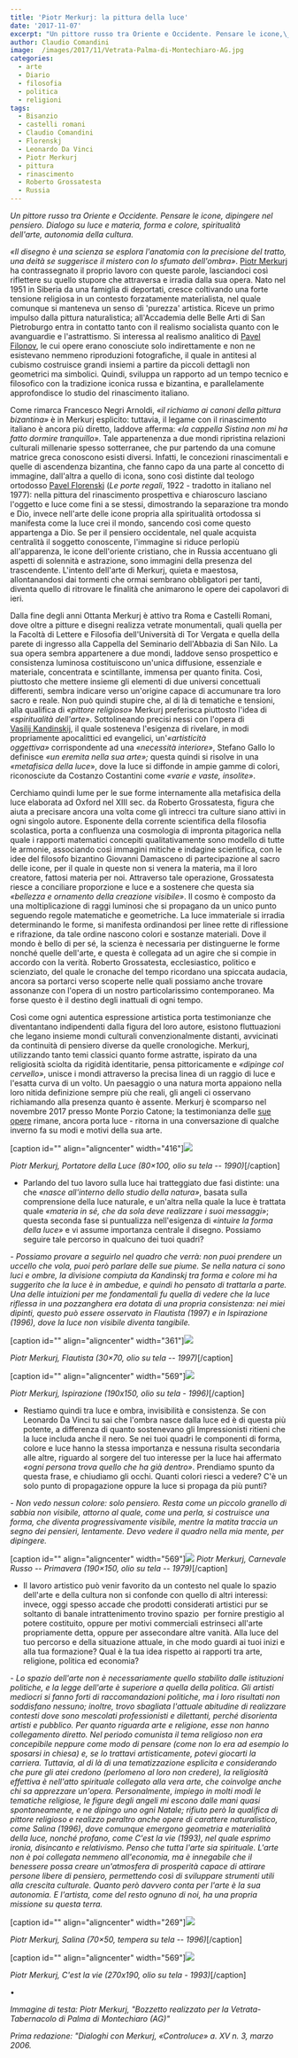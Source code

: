 ```yaml
---
title: 'Piotr Merkurj: la pittura della luce'
date: '2017-11-07'
excerpt: "Un pittore russo tra Oriente e Occidente. Pensare le icone,\_dipingere nel pensiero.\_Dialogo su luce e materia,\_forma e colore,\_spiritualità dell'arte,\_autonomia della cultura."
author: Claudio Comandini
image:  /images/2017/11/Vetrata-Palma-di-Montechiaro-AG.jpg
categories:
  - arte
  - Diario
  - filosofia
  - politica
  - religioni
tags:
  - Bisanzio
  - castelli romani
  - Claudio Comandini
  - Florenskj
  - Leonardo Da Vinci
  - Piotr Merkurj
  - pittura
  - rinascimento
  - Roberto Grossatesta
  - Russia
---
```


*Un pittore russo tra Oriente e Occidente. Pensare le icone, dipingere nel pensiero. Dialogo su luce e materia, forma e colore, spiritualità dell'arte, autonomia della cultura.*

*«Il disegno è una scienza se esplora l'anatomia con la precisione del tratto, una deità se suggerisce il mistero con lo sfumato dell'ombra»*. [Piotr Merkurj](http://www.hermeslight.it/) ha contrassegnato il proprio lavoro con queste parole, lasciandoci così riflettere su quello stupore che attraversa e irradia dalla sua opera. Nato nel 1951 in Siberia da una famiglia di deportati, cresce coltivando una forte tensione religiosa in un contesto forzatamente materialista, nel quale comunque si manteneva un senso di 'purezza' artistica. Riceve un primo impulso dalla pittura naturalistica; all'Accademia delle Belle Arti di San Pietroburgo entra in contatto tanto con il realismo socialista quanto con le avanguardie e l'astrattismo. Si interessa al realismo analitico di [Pavel Filonov](https://en.wikipedia.org/wiki/Pavel_Filonov), le cui opere erano conosciute solo indirettamente e non ne esistevano nemmeno riproduzioni fotografiche, il quale in antitesi al cubismo costruisce grandi insiemi a partire da piccoli dettagli non geometrici ma simbolici. Quindi, sviluppa un rapporto ad un tempo tecnico e filosofico con la tradizione iconica russa e bizantina, e parallelamente approfondisce lo studio del rinascimento italiano.

Come rimarca Francesco Negri Arnoldi, *«il richiamo ai canoni della pittura bizantina»* è in Merkurj esplicito: tuttavia, il legame con il rinascimento italiano è ancora più diretto, laddove afferma: *«la cappella Sistina non mi ha fatto dormire tranquillo»*. Tale appartenenza a due mondi ripristina relazioni culturali millenarie spesso sotterranee, che pur partendo da una comune matrice greca conoscono esisti diversi. Infatti, le concezioni rinascimentali e quelle di ascendenza bizantina, che fanno capo da una parte al concetto di immagine, dall'altra a quello di icona, sono così distinte dal teologo ortodosso [Pavel Florenskj](https://it.wikipedia.org/wiki/Pavel_Aleksandrovi%C4%8D_Florenskij) (*Le porte regali*, 1922 - tradotto in italiano nel 1977): nella pittura del rinascimento prospettiva e chiaroscuro lasciano l'oggetto e luce come fini a se stessi, dimostrando la separazione tra mondo e Dio, invece nell'arte delle icone propria alla spiritualità ortodossa si manifesta come la luce crei il mondo, sancendo così come questo appartenga a Dio. Se per il pensiero occidentale, nel quale acquista centralità il soggetto conoscente, l'immagine si riduce perlopiù all'apparenza, le icone dell'oriente cristiano, che in Russia accentuano gli aspetti di solennità e astrazione, sono immagini della presenza del trascendente. L'intento dell'arte di Merkurj, quieta e maestosa, allontanandosi dai tormenti che ormai sembrano obbligatori per tanti, diventa quello di ritrovare le finalità che animarono le opere dei capolavori di ieri.

Dalla fine degli anni Ottanta Merkurj è attivo tra Roma e Castelli Romani, dove oltre a pitture e disegni realizza vetrate monumentali, quali quella per la Facoltà di Lettere e Filosofia dell'Università di Tor Vergata e quella della parete di ingresso alla Cappella del Seminario dell'Abbazia di San Nilo. La sua opera sembra appartenere a due mondi, laddove senso prospettico e consistenza luminosa costituiscono un'unica diffusione, essenziale e materiale, concentrata e scintillante, immensa per quanto finita. Così, piuttosto che mettere insieme gli elementi di due universi concettuali differenti, sembra indicare verso un'origine capace di accumunare tra loro sacro e reale. Non può quindi stupire che, al di là di tematiche e tensioni, alla qualifica di *«pittore religioso»* Merkurj preferisca piuttosto l'idea di *«spiritualità dell'arte»*. Sottolineando precisi nessi con l'opera di [Vasilij Kandinskij](https://it.wikipedia.org/wiki/Vasilij_Vasil%27evič_Kandinskij), il quale sosteneva l'esigenza di rivelare, in modi propriamente apocalittici ed evangelici, un'*«artisticità oggettiva»* corrispondente ad una *«necessità interiore»*, Stefano Gallo lo definisce *«un eremita nella sua arte»;* questa quindi si risolve in una *«metafisica della luce*», dove la luce si diffonde in ampie gamme di colori, riconosciute da Costanzo Costantini come *«varie e vaste, insolite»*.

Cerchiamo quindi lume per le sue forme internamente alla metafisica della luce elaborata ad Oxford nel XIII sec. da Roberto Grossatesta, figura che aiuta a precisare ancora una volta come gli intrecci tra culture siano attivi in ogni singolo autore. Esponente della corrente scientifica della filosofia scolastica, porta a confluenza una cosmologia di impronta pitagorica nella quale i rapporti matematici concepiti qualitativamente sono modello di tutte le armonie, associando così immagini mitiche e indagine scientifica, con le idee del filosofo bizantino Giovanni Damasceno di partecipazione al sacro delle icone, per il quale in queste non si venera la materia, ma il loro creatore, fattosi materia per noi. Attraverso tale operazione, Grossatesta riesce a conciliare proporzione e luce e a sostenere che questa sia *«bellezza e ornamento della creazione visibile»*. Il cosmo è composto da una moltiplicazione di raggi luminosi che si propagano da un unico punto seguendo regole matematiche e geometriche. La luce immateriale si irradia determinando le forme, si manifesta ordinandosi per linee rette di riflessione e rifrazione, da tale ordine nascono colori e sostanze materiali. Dove il mondo è bello di per sé, la scienza è necessaria per distinguerne le forme nonché quelle dell'arte, e questa è collegata ad un agire che si compie in accordo con la verità. Roberto Grossatesta, ecclesiastico, politico e scienziato, del quale le cronache del tempo ricordano una spiccata audacia, ancora sa portarci verso scoperte nelle quali possiamo anche trovare assonanze con l'opera di un nostro particolarissimo contemporaneo. Ma forse questo è il destino degli inattuali di ogni tempo.

Così come ogni autentica espressione artistica porta testimonianze che diventantano indipendenti dalla figura del loro autore, esistono fluttuazioni che legano insieme mondi culturali convenzionalmente distanti, avvicinati da continuità di pensiero diverse da quelle cronologiche. Merkurj, utilizzando tanto temi classici quanto forme astratte, ispirato da una religiosità sciolta da rigidità identitarie, pensa pittoricamente e *«dipinge col cervello»*, unisce i mondi attraverso la precisa linea di un raggio di luce e l'esatta curva di un volto. Un paesaggio o una natura morta appaiono nella loro nitida definizione sempre più che reali, gli angeli ci osservano richiamando alla presenza quanto è assente. Merkurj è scomparso nel novembre 2017 presso Monte Porzio Catone; la testimonianza delle [sue opere](https://photos.app.goo.gl/23rMV0eg0ixPUKp42) rimane, ancora porta luce - ritorna in una conversazione di qualche inverno fa su modi e motivi della sua arte.

\[caption id="" align="aligncenter" width="416"\]![](https://lh3.googleusercontent.com/wPGy39cP805rgQUT_armYiA8RtDK1FMSDRvVWNwJDkNR3sH_UQarcmdlzWDN6FOg5SNKSr-tOdBCUs2H4ZaJlsgvljstbMZeLNZhLvJrRrH6h7-UFOWJfU0fu1dhWkjngpAMzXa8GQ=w416-h550-no)

*Piotr Merkurj, Portatore della Luce (80×100, olio su tela -- 1990)*\[/caption\]

-   Parlando del tuo lavoro sulla luce hai tratteggiato due fasi distinte: una che *«nasce all'interno dello studio della natura»*, basata sulla comprensione della luce naturale, e un'altra nella quale la luce è trattata quale *«materia in sé, che da sola deve realizzare i suoi messaggi»*; questa seconda fase si puntualizza nell'esigenza di *«intuire la forma della luce»* e vi assume importanza centrale il disegno. Possiamo seguire tale percorso in qualcuno dei tuoi quadri?

*- Possiamo provare a seguirlo nel quadro che verrà: non puoi prendere un uccello che vola, puoi però parlare delle sue piume. Se nella natura ci sono luci e ombre, la divisione compiuta da Kandinskj tra forma e colore mi ha suggerito che la luce è in ambedue, e quindi ho pensato di trattarla a parte. Una delle intuizioni per me fondamentali fu quella di vedere che la luce riflessa in una pozzanghera era dotata di una propria consistenza: nei miei dipinti, questo può essere osservato in Flautista (1997) e* *in* *Ispirazione (1996),* *dove la luce non visibile diventa tangibile.*

\[caption id="" align="aligncenter" width="361"\]![](https://lh3.googleusercontent.com/wK4bbA_eWat6O65dlB5d9Hm46Hkjs7CJGBaaBeCGFAD35FK3eiuzptnZHP0lLOJGYaUvKJ8rWpWiBGUnGHSRiB7cOYlJ9bbZiBmGMMzP_VXUOo1Ra1mOyQVTUj6KGatV2r4A8YfIvg=w361-h550-no)

*Piotr Merkurj, Flautista (30×70, olio su tela -- 1997)*\[/caption\]

\[caption id="" align="aligncenter" width="569"\]![](https://lh3.googleusercontent.com/4Ft6mpJxObQaV61-P8qxm4jvvFguiQLqEXMUg9wd4rT1tL86GuRqxeAuwWAsLt9UdQ-95YlVaXxydWrGRFIrFVl2JGhWw3PmD__PdGCqXU632HrBpno8_hD1SIoPlhFu5d8d-88OFg=w710-h550-no)

*Piotr Merkurj, Ispirazione (190x150, olio su tela - 1996)*\[/caption\]

-   Restiamo quindi tra luce e ombra, invisibilità e consistenza. Se con Leonardo Da Vinci tu sai che l'ombra nasce dalla luce ed è di questa più potente, a differenza di quanto sostenevano gli Impressionisti ritieni che la luce includa anche il nero. Se nei tuoi quadri le componenti di forma, colore e luce hanno la stessa importanza e nessuna risulta secondaria alle altre, riguardo al sorgere del tuo interesse per la luce hai affermato *«ogni persona trova quello che ha già dentro»*. Prendiamo spunto da questa frase, e chiudiamo gli occhi. Quanti colori riesci a vedere? C'è un solo punto di propagazione oppure la luce si propaga da più punti?

*- Non vedo nessun colore: solo pensiero. Resta come un piccolo granello di sabbia non visibile, attorno al quale, come una perla, si costruisce una forma, che diventa progressivamente visibile, mentre la matita traccia un segno dei pensieri, lentamente. Devo vedere il quadro nella mia mente, per dipingere.*

\[caption id="" align="aligncenter" width="569"\]![](https://lh3.googleusercontent.com/vumQvazZpp7ZGlQ2QFwyl07mCxKFADhCcErUU_zIgCahK8GAVqsPfzbrdCkqnDkhMYH-6EtN13pKnNbw6K4kYYrfQcfIskwu_UMsP9iKvMmb2SDhVJmaCk8WqqRvugz0baIiFrsnkw=w800-h516-no) *Piotr Merkurj, Carnevale Russo -- Primavera (190×150, olio su tela -- 1979)*\[/caption\]

-   Il lavoro artistico può venir favorito da un contesto nel quale lo spazio dell'arte e della cultura non si confonde con quello di altri interessi: invece, oggi spesso accade che prodotti considerati artistici pur se soltanto di banale intrattenimento trovino spazio  per fornire prestigio al potere costituito, oppure per motivi commerciali estrinseci all'arte propriamente detta, oppure per assecondare altre vanità. Alla luce del tuo percorso e della situazione attuale, in che modo guardi ai tuoi inizi e alla tua formazione? Qual è la tua idea rispetto ai rapporti tra arte, religione, politica ed economia?

*- Lo spazio dell'arte non è necessariamente quello stabilito dalle istituzioni politiche, e la legge dell'arte è superiore a quella della politica. Gli artisti mediocri si fanno forti di raccomandazioni politiche, ma i loro risultati non soddisfano nessuno; inoltre, trovo sbagliata l'attuale abitudine di realizzare contesti dove sono mescolati professionisti e dilettanti, perché disorienta artisti e pubblico. Per quanto riguarda arte e religione, esse non hanno collegamento diretto. Nel periodo comunista il tema religioso non era concepibile neppure come modo di pensare (come non lo era ad esempio lo sposarsi in chiesa) e, se lo trattavi artisticamente, potevi giocarti la carriera. Tuttavia, al di là di una tematizzazione esplicita e considerando che pure gli atei credono (perlomeno al loro non credere), la religiosità effettiva è nell'atto spirituale collegato alla vera arte, che coinvolge anche chi sa apprezzare un'opera. Personalmente, impiego in molti modi le tematiche religiose, le figure degli angeli mi escono dalle mani quasi spontaneamente, e ne dipingo uno ogni Natale; rifiuto però la qualifica di pittore religioso e realizzo peraltro anche opere di carattere naturalistico, come Salina (1996)*, *dove comunque emergono geometria e materialità della luce, nonché profano, come C'est la vie (1993), nel quale esprimo ironia, disincanto e relativismo. Penso che tutta l'arte sia spirituale. L'arte non è poi collegata nemmeno all'economia, ma è innegabile che il benessere possa creare un'atmosfera di prosperità capace di attirare persone libere di pensiero, permettendo così di sviluppare strumenti utili alla crescita culturale. Quanto però davvero conta per l'arte è la sua autonomia. E l'artista, come del resto ognuno di noi, ha una propria missione su questa terra.*

\[caption id="" align="aligncenter" width="269"\]![](https://lh3.googleusercontent.com/H0GXEC086k5a_1P_bRyrVu0G9aWbQeYlbEf26JohpiW5VDvbEOtwVPlEagvzallhfmIU-qbZbXnKLSRwNFlJJ6eiBCyIJxdKpzbF4SPO7qVMDG-Ly3dOqeqSy1JbZsTTdTkaktDTZg=w180-h139-no)

*Piotr Merkurj, Salina (70×50, tempera su tela -- 1996)*\[/caption\]

\[caption id="" align="aligncenter" width="569"\]![](https://lh3.googleusercontent.com/gRprO83d-l4lDtjqzsccWmpzFlcYNvb_gH56xv3m81R3rz7SnoSvnVWCt7ECs_EHCHCHr-O1k0HbSnqvGi73pNow8ss3awjn-xNb5n-FlTWYEJnYjg1qK4Fa8QUohGVtsbGUWus1xA=w778-h550-no)

*Piotr Merkurj, C'est la vie (270x190, olio su tela - 1993)*\[/caption\]

•

*Immagine di testa: Piotr Merkurj, "Bozzetto realizzato per la Vetrata-Tabernacolo di Palma di Montechiaro (AG)"*

*Prima redazione: "Dialoghi con Merkurj, «Controluce» a. XV n. 3, marzo 2006.*
